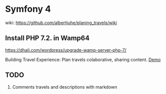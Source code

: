 # Symfony 4
wiki: https://github.com/albertjuhe/planing_travels/wiki

## Install PHP 7.2. in Wamp64
https://dhali.com/wordpress/upgrade-wamp-server-php-7/

Building Travel Experience: Plan travels colaborative, sharing content.
[Demo](http://35.167.24.186/travelexperience/web/app.php/)

## TODO
1) Comments travels and descriptions with markdown



